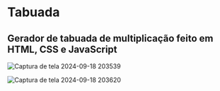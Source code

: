 # Tabuada
<h2>Gerador de tabuada de multiplicação feito em HTML, CSS e JavaScript </h2>

![Captura de tela 2024-09-18 203539](https://github.com/user-attachments/assets/99fa8b08-9ac7-44c6-a65d-f948c5153b64)

![Captura de tela 2024-09-18 203620](https://github.com/user-attachments/assets/520c90ab-e3f5-4764-9146-c324bc87fc06)
